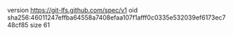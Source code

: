 version https://git-lfs.github.com/spec/v1
oid sha256:46011247effba64558a7408efaa107f1afff0c0335e532039ef6173ec748cf85
size 61
